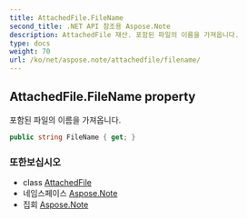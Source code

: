```yaml
---
title: AttachedFile.FileName
second_title: .NET API 참조용 Aspose.Note
description: AttachedFile 재산. 포함된 파일의 이름을 가져옵니다.
type: docs
weight: 70
url: /ko/net/aspose.note/attachedfile/filename/
---
```

## AttachedFile.FileName property

포함된 파일의 이름을 가져옵니다.

```csharp
public string FileName { get; }
```

### 또한보십시오

* class [AttachedFile](../)
* 네임스페이스 [Aspose.Note](../../attachedfile/)
* 집회 [Aspose.Note](../../../)


